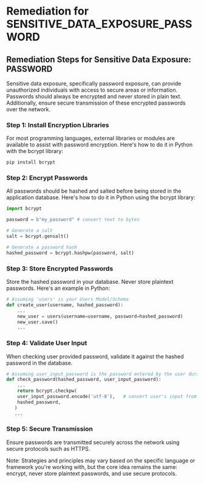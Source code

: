 # Remediation for SENSITIVE_DATA_EXPOSURE_PASSWORD

## Remediation Steps for Sensitive Data Exposure: PASSWORD
Sensitive data exposure, specifically password exposure, can provide unauthorized individuals with access to secure areas or information. Passwords should always be encrypted and never stored in plain text. Additionally, ensure secure transmission of these encrypted passwords over the network.

### Step 1: Install Encryption Libraries
For most programming languages, external libraries or modules are available to assist with password encryption. Here's how to do it in Python with the bcrypt library:

```bash
pip install bcrypt
```

### Step 2: Encrypt Passwords
All passwords should be hashed and salted before being stored in the application database. Here's how to do it in Python using the bcrypt library:

```python
import bcrypt

password = b"my_password" # convert text to bytes

# Generate a salt
salt = bcrypt.gensalt()

# Generate a password hash
hashed_password = bcrypt.hashpw(password, salt)
```

### Step 3: Store Encrypted Passwords
Store the hashed password in your database. Never store plaintext passwords.
Here's an example in Python:

```python
# Assuming 'users' is your Users Model/Schema
def create_user(username, hashed_password):
    ...
    new_user = users(username=username, password=hashed_password)
    new_user.save()
    ...
```

### Step 4: Validate User Input
When checking user provided password, validate it against the hashed password in the database.

```python
# Assuming user_input_password is the password entered by the user during login
def check_password(hashed_password, user_input_password):
    ...
    return bcrypt.checkpw(
    user_input_password.encode('utf-8'),   # convert user's input from string to bytes
    hashed_password,
   )
   ...
```

### Step 5: Secure Transmission
Ensure passwords are transmitted securely across the network using secure protocols such as HTTPS.

Note: Strategies and principles may vary based on the specific language or framework you're working with, but the core idea remains the same: encrypt, never store plaintext passwords, and use secure protocols.